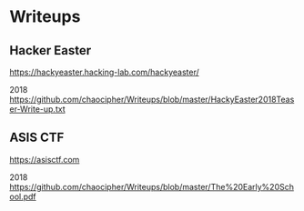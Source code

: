# Writeups

## Hacker Easter
https://hackyeaster.hacking-lab.com/hackyeaster/

2018
https://github.com/chaocipher/Writeups/blob/master/HackyEaster2018Teaser-Write-up.txt

## ASIS CTF 
https://asisctf.com

2018
https://github.com/chaocipher/Writeups/blob/master/The%20Early%20School.pdf


